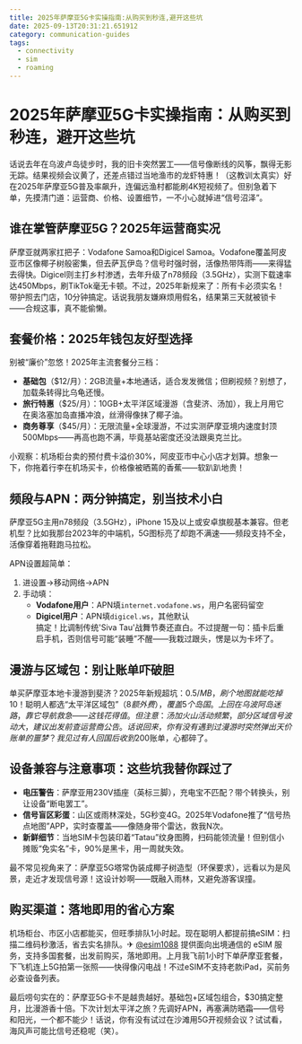 ```yaml
---
title: 2025年萨摩亚5G卡实操指南:从购买到秒连,避开这些坑
date: 2025-09-13T20:31:21.651912
category: communication-guides
tags:
  - connectivity
  - sim
  - roaming
---
```


# 2025年萨摩亚5G卡实操指南：从购买到秒连，避开这些坑

话说去年在乌波卢岛徒步时，我的旧卡突然罢工——信号像断线的风筝，飘得无影无踪。结果视频会议黄了，还差点错过当地渔市的龙虾特惠！（这教训太真实）好在2025年萨摩亚5G普及率飙升，连偏远渔村都能刷4K短视频了。但别急着下单，先摸清门道：运营商、价格、设置细节，一不小心就掉进“信号沼泽”。

## 谁在掌管萨摩亚5G？2025年运营商实况  
萨摩亚就两家扛把子：Vodafone Samoa和Digicel Samoa。Vodafone覆盖阿皮亚市区像椰子树般密集，但去萨瓦伊岛？信号时强时弱，活像热带阵雨——来得猛去得快。Digicel则主打乡村渗透，去年升级了n78频段（3.5GHz），实测下载速率达450Mbps，刷TikTok毫无卡顿。不过，2025年新规来了：所有卡必须实名！带护照去门店，10分钟搞定。话说我朋友嫌麻烦用假名，结果第三天就被锁卡——合规这事，真不能偷懒。

## 套餐价格：2025年钱包友好型选择  
别被“廉价”忽悠！2025年主流套餐分三档：  
- **基础包**（$12/月）：2GB流量+本地通话，适合发发微信；但刷视频？别想了，加载条转得比乌龟还慢。  
- **旅行特惠**（$25/月）：10GB+太平洋区域漫游（含斐济、汤加），我上月用它在奥洛塞加岛直播冲浪，丝滑得像抹了椰子油。  
- **商务尊享**（$45/月）：无限流量+全球漫游，不过实测萨摩亚境内速度封顶500Mbps——再高也跑不满，毕竟基站密度还没法跟奥克兰比。  

小观察：机场柜台卖的预付费卡溢价30%，阿皮亚市中心小店才划算。想象一下，你拖着行李在机场买卡，价格像被晒蔫的香蕉——软趴趴地贵！

## 频段与APN：两分钟搞定，别当技术小白  
萨摩亚5G主用n78频段（3.5GHz），iPhone 15及以上或安卓旗舰基本兼容。但老机型？比如我那台2023年的中端机，5G图标亮了却跑不满速——频段支持不全，活像穿着拖鞋跑马拉松。  

APN设置超简单：  
1. 进设置→移动网络→APN  
2. 手动填：  
   - **Vodafone用户**：APN填`internet.vodafone.ws`，用户名密码留空  
   - **Digicel用户**：APN填`digicel.ws`，其他默认  
搞定！比调制传统'Siva Tau'战舞节奏还直白。不过提醒一句：插卡后重启手机，否则信号可能“装睡”不醒——我栽过跟头，愣是以为卡坏了。

## 漫游与区域包：别让账单吓破胆  
单买萨摩亚本地卡漫游到斐济？2025年新规超坑：$0.5/MB，刷个地图就能吃掉$10！聪明人都选“太平洋区域包”（$8额外费），覆盖5个岛国。上回在乌波阿岛迷路，靠它导航救急——这钱花得值。但注意：汤加火山活动频繁，部分区域信号波动大，建议出发前查运营商公告。话说回来，你有没有遇到过漫游时突然弹出天价账单的噩梦？我见过有人回国后收到$200账单，心都碎了。

## 设备兼容与注意事项：这些坑我替你踩过了  
- **电压警告**：萨摩亚用230V插座（英标三脚），充电宝不匹配？带个转换头，别让设备“断电罢工”。  
- **信号盲区彩蛋**：山区或雨林深处，5G秒变4G。2025年Vodafone推了“信号热点地图”APP，实时查覆盖——像随身带个雷达，救我N次。  
- **新鲜细节**：当地SIM卡包装印着“Tatau”纹身图腾，扫码能领流量！但别信小摊贩“免实名”卡，90%是黑卡，用一周就失效。  

最不常见视角来了：萨摩亚5G塔常伪装成椰子树造型（环保要求），远看以为是风景，走近才发现信号源！这设计妙啊——既融入雨林，又避免游客误撞。  

## 购买渠道：落地即用的省心方案  
机场柜台、市区小店都能买，但旺季排队1小时起。现在聪明人都提前搞eSIM：扫描二维码秒激活，省去实名排队。✈ [@esim1088](https://t.me/s/esim1088) 提供面向出境通信的 eSIM 服务，支持多国套餐，出发前购买，落地即用。上月我飞前1小时下单萨摩亚套餐，下飞机连上5G拍第一张照——快得像闪电战！不过eSIM不支持老款iPad，买前务必查设备列表。  

最后唠句实在的：萨摩亚5G卡不是越贵越好。基础包+区域包组合，$30搞定整月，比漫游香十倍。下次计划太平洋之旅？先调好APN，再塞满防晒霜——信号和阳光，一个都不能少！话说，你有没有试过在沙滩用5G开视频会议？试试看，海风声可能比信号还稳呢（笑）。